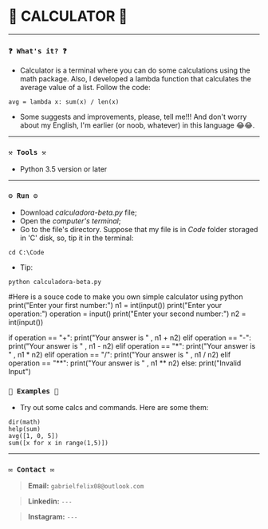 # 🌟 CALCULATOR 🌟

----

### `❓ What's it? ❓`
* Calculator is a terminal where you can do some calculations using the math package. Also, I developed a lambda function that calculates the average value of a list. Follow the code:

```
avg = lambda x: sum(x) / len(x)
```

* Some suggests and improvements, please, tell me!!! And don't worry about my English, I'm earlier (or noob, whatever) in this language 😂😂.

----
### `⚒️ Tools ⚒️`
* Python 3.5 version or later

----
### `⚙️ Run ⚙️`
* Download *calculadora-beta.py* file;
* Open the *computer's terminal*;
* Go to the file's directory. Suppose that my file is in *Code* folder storaged in 'C' disk, so, tip it in the terminal:

```
cd C:\Code
```

* Tip:

```
python calculadora-beta.py
```
#Here is a souce code to make you own simple calculator using python 
print("Enter your first number:")
n1 = int(input())
print("Enter your operation:")
operation = input()
print("Enter your second number:")
n2 = int(input())

if operation == "+":
    print("Your answer is " , n1 + n2)
elif operation == "-":
    print("Your answer is " , n1 - n2)
elif operation == "*":
    print("Your answer is " , n1 * n2)
elif operation == "/":
    print("Your answer is " , n1 / n2)
elif operation == "**":
    print("Your answer is " , n1 ** n2)
else:
    print("Invalid Input")

### `📝 Examples 📝`
* Try out some calcs and commands. Here are some them:

```
dir(math)
help(sum)
avg([1, 0, 5])
sum([x for x in range(1,5)])
```
----
### `✉️ Contact ✉️`

> **Email:** `gabrielfelix08@outlook.com`

> **Linkedin:** `---`

> **Instagram:** `---`
